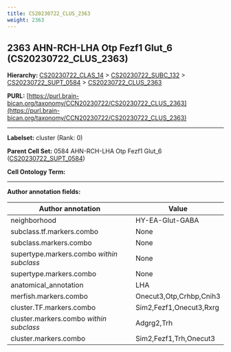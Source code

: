 ```yaml
---
title: CS20230722_CLUS_2363
weight: 2363
---
```

## 2363 AHN-RCH-LHA Otp Fezf1 Glut_6 (CS20230722_CLUS_2363)
<b>Hierarchy: </b>
[CS20230722_CLAS_14](../CS20230722_CLAS_14) >
[CS20230722_SUBC_132](../CS20230722_SUBC_132) >
[CS20230722_SUPT_0584](../CS20230722_SUPT_0584) >
[CS20230722_CLUS_2363](../CS20230722_CLUS_2363)

**PURL:** [https://purl.brain-bican.org/taxonomy/CCN20230722/CS20230722_CLUS_2363](https://purl.brain-bican.org/taxonomy/CCN20230722/CS20230722_CLUS_2363)

---


**Labelset:** cluster (Rank: 0)

**Parent Cell Set:** 0584 AHN-RCH-LHA Otp Fezf1 Glut_6 ([CS20230722_SUPT_0584](../CS20230722_SUPT_0584))



**Cell Ontology Term:** 

[MARKER GENES.]: #


---

[TRANSFERRED ANNOTATIONS.]: #


[AUTHOR ANNOTATION FIELDS.]: #


**Author annotation fields:**

| Author annotation | Value |
|-------------------|-------|
|neighborhood|HY-EA-Glut-GABA|
|subclass.tf.markers.combo|None|
|subclass.markers.combo|None|
|supertype.markers.combo _within subclass_|None|
|supertype.markers.combo|None|
|anatomical_annotation|LHA|
|merfish.markers.combo|Onecut3,Otp,Crhbp,Cnih3|
|cluster.TF.markers.combo|Sim2,Fezf1,Onecut3,Rxrg|
|cluster.markers.combo _within subclass_|Adgrg2,Trh|
|cluster.markers.combo|Sim2,Fezf1,Trh,Onecut3|
